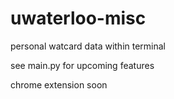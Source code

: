 # uwaterloo-misc
personal watcard data within terminal

see main.py for upcoming features

chrome extension soon
